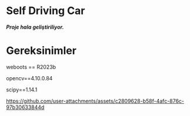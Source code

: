 # Self Driving Car

***Proje hala geliştiriliyor.***

# Gereksinimler

weboots == R2023b

opencv==4.10.0.84

scipy==1.14.1















https://github.com/user-attachments/assets/c2809628-b58f-4afc-876c-97b30633844d

